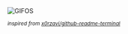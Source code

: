 <div align="justify">
<picture>
    <source media="(prefers-color-scheme: dark)" srcset="https://i.ibb.co/Jw0BxHbY/output-gif.gif">
    <source media="(prefers-color-scheme: light)" srcset="https://i.ibb.co/Jw0BxHbY/output-gif.gif">
    <img alt="GIFOS" src="https://i.ibb.co/Jw0BxHbY/output-gif.gif">
</picture>

<sub><i>inspired from [x0rzavi/github-readme-terminal](https://github.com/x0rzavi/github-readme-terminal)</i></sub>

</div>

<!-- Image deletion URL: https://ibb.co/7d8YgKT3/f95f4c4d536592f367343110d48a38ae -->